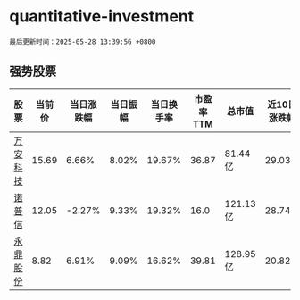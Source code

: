 # quantitative-investment

`最后更新时间：2025-05-28 13:39:56 +0800`

## 强势股票

|股票|当前价|当日涨跌幅|当日振幅|当日换手率|市盈率TTM|总市值|近10日涨跌幅|
|----|----|----|----|----|----|----|----|
|[万安科技](https://xueqiu.com/S/SZ002590)|15.69|6.66%|8.02%|19.67%|36.87|81.44亿|29.03%|
|[诺普信](https://xueqiu.com/S/SZ002215)|12.05|-2.27%|9.33%|19.32%|16.0|121.13亿|28.74%|
|[永鼎股份](https://xueqiu.com/S/SH600105)|8.82|6.91%|9.09%|16.62%|39.81|128.95亿|20.82%|
